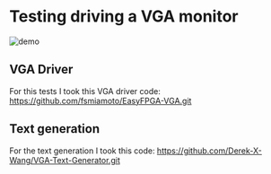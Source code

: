 # Testing driving a VGA monitor
![demo](doc/crazy_screen.gif)
## VGA Driver
For this tests I took this VGA driver code: https://github.com/fsmiamoto/EasyFPGA-VGA.git
## Text generation
For the text generation I took this code: https://github.com/Derek-X-Wang/VGA-Text-Generator.git

